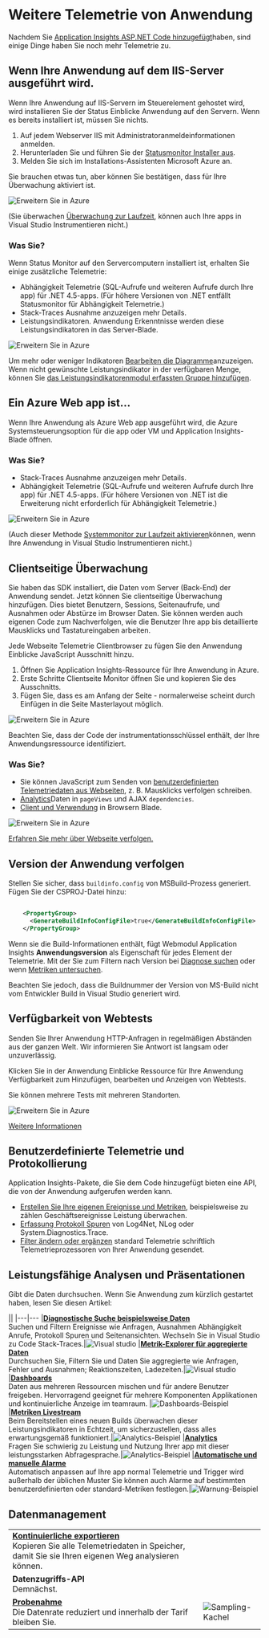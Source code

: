 <properties 
    pageTitle="Machen Sie mehr aus Anwendung Einblicke | Microsoft Azure" 
    description="Nach Anwendung zum Einstieg, ist hier eine Zusammenfassung der Features, die Sie durchsuchen können." 
    services="application-insights" 
    documentationCenter=".net"
    authors="alancameronwills" 
    manager="douge"/>

<tags 
    ms.service="application-insights" 
    ms.workload="tbd" 
    ms.tgt_pltfrm="ibiza" 
    ms.devlang="na" 
    ms.topic="article" 
    ms.date="10/27/2016" 
    ms.author="awills"/>

# <a name="more-telemetry-from-application-insights"></a>Weitere Telemetrie von Anwendung

Nachdem Sie [Application Insights ASP.NET Code hinzugefügt](app-insights-asp-net.md)haben, sind einige Dinge haben Sie noch mehr Telemetrie zu. 

## <a name="if-your-app-runs-on-your-iis-server-"></a>Wenn Ihre Anwendung auf dem IIS-Server ausgeführt wird.

Wenn Ihre Anwendung auf IIS-Servern im Steuerelement gehostet wird, wird installieren Sie der Status Einblicke Anwendung auf den Servern. Wenn es bereits installiert ist, müssen Sie nichts.

1. Auf jedem Webserver IIS mit Administratoranmeldeinformationen anmelden.
2. Herunterladen Sie und führen Sie der [Statusmonitor Installer aus](http://go.microsoft.com/fwlink/?LinkId=506648).
3. Melden Sie sich im Installations-Assistenten Microsoft Azure an.

Sie brauchen etwas tun, aber können Sie bestätigen, dass für Ihre Überwachung aktiviert ist.

![Erweitern Sie in Azure](./media/app-insights-asp-net-more/025.png)

(Sie überwachen [Überwachung zur Laufzeit](app-insights-monitor-performance-live-website-now.md), können auch Ihre apps in Visual Studio Instrumentieren nicht.)

### <a name="what-do-you-get"></a>Was Sie?

Wenn Status Monitor auf den Servercomputern installiert ist, erhalten Sie einige zusätzliche Telemetrie:

* Abhängigkeit Telemetrie (SQL-Aufrufe und weiteren Aufrufe durch Ihre app) für .NET 4.5-apps. (Für höhere Versionen von .NET entfällt Statusmonitor für Abhängigkeit Telemetrie.) 
* Stack-Traces Ausnahme anzuzeigen mehr Details.
* Leistungsindikatoren. Anwendung Erkenntnisse werden diese Leistungsindikatoren in das Server-Blade. 

![Erweitern Sie in Azure](./media/app-insights-asp-net-more/070.png)

Um mehr oder weniger Indikatoren [Bearbeiten die Diagramme](app-insights-metrics-explorer.md)anzuzeigen. Wenn nicht gewünschte Leistungsindikator in der verfügbaren Menge, können Sie [das Leistungsindikatorenmodul erfassten Gruppe hinzufügen](app-insights-performance-counters.md).

## <a name="if-its-an-azure-web-app-"></a>Ein Azure Web app ist...

Wenn Ihre Anwendung als Azure Web app ausgeführt wird, die Azure Systemsteuerungsoption für die app oder VM und Application Insights-Blade öffnen. 

### <a name="what-do-you-get"></a>Was Sie?

* Stack-Traces Ausnahme anzuzeigen mehr Details.
* Abhängigkeit Telemetrie (SQL-Aufrufe und weiteren Aufrufe durch Ihre app) für .NET 4.5-apps. (Für höhere Versionen von .NET ist die Erweiterung nicht erforderlich für Abhängigkeit Telemetrie.) 

![Erweitern Sie in Azure](./media/app-insights-asp-net-more/080.png)

(Auch dieser Methode [Systemmonitor zur Laufzeit aktivieren](app-insights-monitor-performance-live-website-now.md)können, wenn Ihre Anwendung in Visual Studio Instrumentieren nicht.)

## <a name="client-side-monitoring"></a>Clientseitige Überwachung

Sie haben das SDK installiert, die Daten vom Server (Back-End) der Anwendung sendet. Jetzt können Sie clientseitige Überwachung hinzufügen. Dies bietet Benutzern, Sessions, Seitenaufrufe, und Ausnahmen oder Abstürze im Browser Daten. Sie können werden auch eigenen Code zum Nachverfolgen, wie die Benutzer Ihre app bis detaillierte Mausklicks und Tastatureingaben arbeiten.

Jede Webseite Telemetrie Clientbrowser zu fügen Sie den Anwendung Einblicke JavaScript Ausschnitt hinzu.

1. Öffnen Sie Application Insights-Ressource für Ihre Anwendung in Azure.
2. Erste Schritte Clientseite Monitor öffnen Sie und kopieren Sie des Ausschnitts.
3. Fügen Sie, dass es am Anfang der Seite - normalerweise scheint durch Einfügen in die Seite Masterlayout möglich.

![Erweitern Sie in Azure](./media/app-insights-asp-net-more/100.png)

Beachten Sie, dass der Code der instrumentationsschlüssel enthält, der Ihre Anwendungsressource identifiziert.

### <a name="what-do-you-get"></a>Was Sie?

* Sie können JavaScript zum Senden von [benutzerdefinierten Telemetriedaten aus Webseiten](app-insights-api-custom-events-metrics.md), z. B. Mausklicks verfolgen schreiben.
* [Analytics](app-insights-analytics.md)Daten in `pageViews` und AJAX `dependencies`. 
* [Client und Verwendung](app-insights-javascript.md) in Browsern Blade.

![Erweitern Sie in Azure](./media/app-insights-asp-net-more/090.png)


[Erfahren Sie mehr über Webseite verfolgen.](app-insights-web-track-usage.md)



## <a name="track-application-version"></a>Version der Anwendung verfolgen

Stellen Sie sicher, dass `buildinfo.config` von MSBuild-Prozess generiert. Fügen Sie der CSPROJ-Datei hinzu:  

```XML

    <PropertyGroup>
      <GenerateBuildInfoConfigFile>true</GenerateBuildInfoConfigFile>    <IncludeServerNameInBuildInfo>true</IncludeServerNameInBuildInfo>
    </PropertyGroup> 
```

Wenn sie die Build-Informationen enthält, fügt Webmodul Application Insights **Anwendungsversion** als Eigenschaft für jedes Element der Telemetrie. Mit der Sie zum Filtern nach Version bei [Diagnose suchen](app-insights-diagnostic-search.md) oder wenn [Metriken untersuchen](app-insights-metrics-explorer.md). 

Beachten Sie jedoch, dass die Buildnummer der Version von MS-Build nicht vom Entwickler Build in Visual Studio generiert wird.


## <a name="availability-web-tests"></a>Verfügbarkeit von Webtests

Senden Sie Ihrer Anwendung HTTP-Anfragen in regelmäßigen Abständen aus der ganzen Welt. Wir informieren Sie Antwort ist langsam oder unzuverlässig.

Klicken Sie in der Anwendung Einblicke Ressource für Ihre Anwendung Verfügbarkeit zum Hinzufügen, bearbeiten und Anzeigen von Webtests.

Sie können mehrere Tests mit mehreren Standorten.

![Erweitern Sie in Azure](./media/app-insights-asp-net-more/110.png)

[Weitere Informationen](app-insights-monitor-web-app-availability.md)

## <a name="custom-telemetry-and-logging"></a>Benutzerdefinierte Telemetrie und Protokollierung

Application Insights-Pakete, die Sie dem Code hinzugefügt bieten eine API, die von der Anwendung aufgerufen werden kann.

* [Erstellen Sie Ihre eigenen Ereignisse und Metriken](app-insights-api-custom-events-metrics.md), beispielsweise zu zählen Geschäftsereignisse Leistung überwachen.
* [Erfassung Protokoll Spuren](app-insights-asp-net-trace-logs.md) von Log4Net, NLog oder System.Diagnostics.Trace.
* [Filter ändern oder ergänzen](app-insights-api-filtering-sampling.md) standard Telemetrie schriftlich Telemetrieprozessoren von Ihrer Anwendung gesendet. 


## <a name="powerful-analysis-and-presentation"></a>Leistungsfähige Analysen und Präsentationen

Gibt die Daten durchsuchen. Wenn Sie Anwendung zum kürzlich gestartet haben, lesen Sie diesen Artikel:

||
|---|---
|[**Diagnostische Suche beispielsweise Daten**](app-insights-visual-studio.md)<br/>Suchen und Filtern Ereignisse wie Anfragen, Ausnahmen Abhängigkeit Anrufe, Protokoll Spuren und Seitenansichten. Wechseln Sie in Visual Studio zu Code Stack-Traces.|![Visual studio](./media/app-insights-asp-net-more/61.png)
|[**Metrik-Explorer für aggregierte Daten**](app-insights-metrics-explorer.md)<br/>Durchsuchen Sie, Filtern Sie und Daten Sie aggregierte wie Anfragen, Fehler und Ausnahmen; Reaktionszeiten, Ladezeiten.|![Visual studio](./media/app-insights-asp-net-more/060.png)
|[**Dashboards**](app-insights-dashboards.md#dashboards)<br/>Daten aus mehreren Ressourcen mischen und für andere Benutzer freigeben. Hervorragend geeignet für mehrere Komponenten Applikationen und kontinuierliche Anzeige im teamraum.  |![Dashboards-Beispiel](./media/app-insights-asp-net-more/62.png)
|[**Metriken Livestream**](app-insights-metrics-explorer.md#live-metrics-stream)<br/>Beim Bereitstellen eines neuen Builds überwachen dieser Leistungsindikatoren in Echtzeit, um sicherzustellen, dass alles erwartungsgemäß funktioniert.|![Analytics-Beispiel](./media/app-insights-asp-net-more/050.png)
|[**Analytics**](app-insights-analytics.md)<br/>Fragen Sie schwierig zu Leistung und Nutzung Ihrer app mit dieser leistungsstarken Abfragesprache.|![Analytics-Beispiel](./media/app-insights-asp-net-more/010.png)
|[**Automatische und manuelle Alarme**](app-insights-alerts.md)<br/>Automatisch anpassen auf Ihre app normal Telemetrie und Trigger wird außerhalb der üblichen Muster Sie können auch Alarme auf bestimmten benutzerdefinierten oder standard-Metriken festlegen.|![Warnung-Beispiel](./media/app-insights-asp-net-more/020.png)

## <a name="data-management"></a>Datenmanagement

|||
|---|---|
|[**Kontinuierliche exportieren**](app-insights-export-telemetry.md)<br/>Kopieren Sie alle Telemetriedaten in Speicher, damit Sie sie Ihren eigenen Weg analysieren können.|
|**Datenzugriffs-API**<br/>Demnächst.|
|[**Probenahme**](app-insights-sampling.md)<br/>Die Datenrate reduziert und innerhalb der Tarif bleiben Sie.|![Sampling-Kachel](./media/app-insights-asp-net-more/030.png)